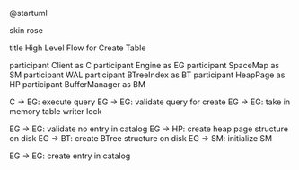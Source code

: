@startuml


skin rose

title High Level Flow for Create Table

participant Client as C
participant Engine as EG
participant SpaceMap as SM
participant WAL
participant BTreeIndex as BT
participant HeapPage as HP
participant BufferManager as BM

C -> EG: execute query 
EG -> EG: validate query for create
EG -> EG: take in memory table writer lock

EG -> EG: validate no entry in catalog
EG -> HP: create heap page structure on disk
EG -> BT: create BTree structure on disk
EG -> SM: initialize SM

EG -> EG: create entry in catalog


